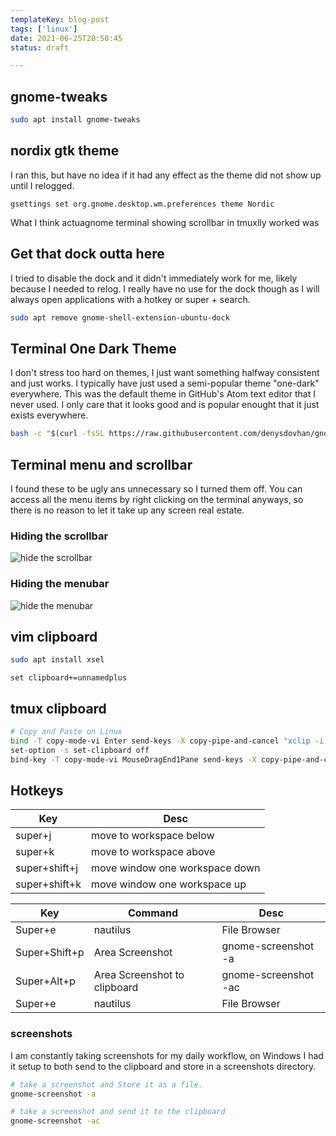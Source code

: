 ```yaml
---
templateKey: blog-post
tags: ['linux']
date: 2021-06-25T20:50:45
status: draft

---
```


## gnome-tweaks

``` bash
sudo apt install gnome-tweaks

```

## nordix gtk theme

I ran this, but have no idea if it had any effect as the theme did
not show up until I relogged.

```
gsettings set org.gnome.desktop.wm.preferences theme Nordic
```

What I think actuagnome terminal showing scrollbar in tmuxlly worked was 

## Get that dock outta here

I tried to disable the dock and it didn't immediately work for me,
likely because I needed to relog.  I really have no use for the
dock though as I will always open applications with a hotkey or
super + search.

``` bash
sudo apt remove gnome-shell-extension-ubuntu-dock
```

## Terminal One Dark Theme

I don't stress too hard on themes, I just want something halfway consistent and
just works.  I typically have just used a semi-popular theme "one-dark"
everywhere.  This was the default theme in GitHub's Atom text editor that I
never used.  I only care that it looks good and is popular enought that it just
exists everywhere.

``` bash
bash -c "$(curl -fsSL https://raw.githubusercontent.com/denysdovhan/gnome-terminal-one/master/one-dark.sh)"
```

## Terminal menu and scrollbar

I found these to be ugly ans unnecessary so I turned them off.  You can access
all the menu items by right clicking on the terminal anyways, so there is no
reason to let it take up any screen real estate.

### Hiding the scrollbar

![hide the scrollbar](https://images.waylonwalker.com/gnome-terminal-hide-scrollbar)

### Hiding the menubar

![hide the menubar](https://images.waylonwalker.com/gnome-terminal-hide-menubar)

## vim clipboard

``` bash
sudo apt install xsel
```

``` vim
set clipboard+=unnamedplus
```

## tmux clipboard

``` bash
# Copy and Paste on Linux
bind -T copy-mode-vi Enter send-keys -X copy-pipe-and-cancel "xclip -i -f -selection primary | xclip -i -selection clipboard"
set-option -s set-clipboard off
bind-key -T copy-mode-vi MouseDragEnd1Pane send-keys -X copy-pipe-and-cancel "xclip -selection clipboard -i"
```

## Hotkeys

| Key | Desc | 
| --- | ---- |
| super+j | move to workspace below |
| super+k | move to workspace above |
| super+shift+j | move window one workspace down |
| super+shift+k | move window one workspace up |


| Key | Command | Desc | 
| --- | ------- | ---- |
| Super+e | nautilus | File Browser|
| Super+Shift+p | Area Screenshot | gnome-screenshot -a |
| Super+Alt+p | Area Screenshot to clipboard | gnome-screenshot -ac |
| Super+e | nautilus | File Browser|

### screenshots

I am constantly taking screenshots for my daily workflow, on Windows I had it
setup to both send to the clipboard and store in a screenshots directory.

``` bash
# take a screenshot and Store it as a file.
gnome-screenshot -a

# take a screenshot and send it to the clipboard
gnome-screenshot -ac
```

